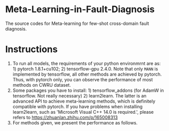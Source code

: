 # Meta-Learning-in-Fault-Diagnosis
The source codes for Meta-learning for few-shot cross-domain fault diagnosis.

# Instructions
1. To run all models, the requirements of your python environmrnt are as: 1) pytorch 1.8.1+cu102; 2) tensorflow-gpu 2.4.0. Note that only `MANN` is implemented by tensorflow, all other methods are achieved by pytorch. Thus, with pytorch only, you can observe the performance of most methods on CWRU dataset.
2. Some packages you have to install: 1) tensorflow_addons (for AdamW in tensorflow. Not really necessary) 2) learn2learn. The latter is an advanced API to achieve meta-learning methods, which is definitely compatible with pytorch. If you have problems when installing learn2learn, such as 'Microsoft Visual C++ 14.0 is required.', please refers to https://zhuanlan.zhihu.com/p/165008313
3. For methods given, we present the performance as follows.

